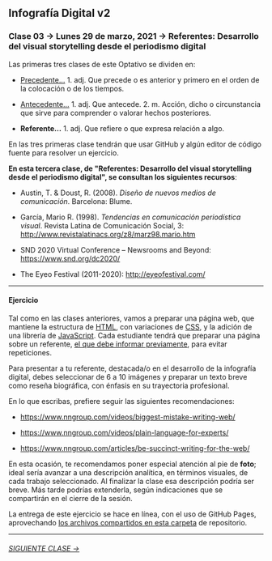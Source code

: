 ## Infografía Digital v2

### Clase 03 → Lunes 29 de marzo, 2021 → Referentes: Desarrollo del visual storytelling desde el periodismo digital

Las primeras tres clases de este Optativo se dividen en:

- [Precedente…](https://github.com/profesorfaco/dno075-2021/blob/gh-pages/clase-01/README.md) 1. adj. Que precede o es anterior y primero en el orden de la colocación o de los tiempos.

- [Antecedente…](https://github.com/profesorfaco/dno075-2021/tree/main/clase-02/README.md) 1. adj. Que antecede. 2. m. Acción, dicho o circunstancia que sirve para comprender o valorar hechos posteriores.

- **Referente…** 1. adj. Que refiere o que expresa relación a algo.

En las tres primeras clase tendrán que usar GitHub y algún editor de código fuente para resolver un ejercicio. 

**En esta tercera clase, de "Referentes: Desarrollo del visual storytelling desde el periodismo digital", se consultan los siguientes recursos**: 
 
- Austin, T. & Doust, R. (2008). *Diseño de nuevos medios de comunicación*. Barcelona: Blume.

- García, Mario R. (1998). *Tendencias en comunicación periodística visual*. Revista Latina de Comunicación Social, 3: http://www.revistalatinacs.org/z8/marz98.mario.htm

- SND 2020 Virtual Conference – Newsrooms and Beyond: https://www.snd.org/dc2020/

- The Eyeo Festival (2011-2020): http://eyeofestival.com/

- - - - - - - 

#### Ejercicio

Tal como en las clases anteriores, vamos a preparar una página web, que mantiene la estructura de [HTML](https://github.com/profesorfaco/dno075-2021/wiki/HTML), con variaciones de [CSS](https://github.com/profesorfaco/dno075-2021/wiki/CSS), y la adición de una librería de [JavaScript](https://github.com/profesorfaco/dno075-2021/wiki/JavaScript). Cada estudiante tendrá que preparar una página sobre un referente, [el que debe informar previamente](https://docs.google.com/spreadsheets/d/19ML53DbFRYwhlO7iK0WV0oXUAt_Np4wDj4BaRuVSp-8/edit?usp=sharing), para evitar repeticiones. 

Para presentar a tu referente, destacada/o en el desarrollo de la infografía digital, debes seleccionar de 6 a 10 imágenes y preparar un texto breve como reseña biográfica, con énfasis en su trayectoria profesional.

En lo que escribas, prefiere seguir las siguientes recomendaciones: 

- https://www.nngroup.com/videos/biggest-mistake-writing-web/

- https://www.nngroup.com/videos/plain-language-for-experts/

- https://www.nngroup.com/articles/be-succinct-writing-for-the-web/

En esta ocasión, te recomendamos poner especial atención al pie de **foto**; ideal sería avanzar a una descripción analítica, en términos visuales, de cada trabajo seleccionado. Al finalizar la clase esa descripción podría ser breve. Más tarde podrías extenderla, según indicaciones que se compartirán en el cierre de la sesión.

La entrega de este ejercicio se hace en línea, con el uso de GitHub Pages, aprovechando [los archivos compartidos en esta carpeta](https://profesorfaco.github.io/dno075-2021/clase-03/) de repositorio.

- - - - - - - - - 

###### [SIGUIENTE CLASE →](https://github.com/profesorfaco/dno075-2021/tree/main/clase-04)
